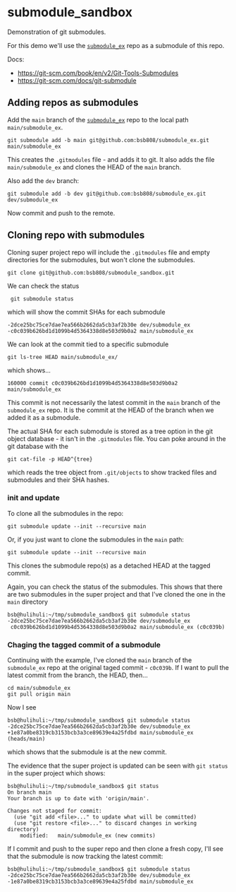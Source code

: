 # submodule_sandbox

Demonstration of git submodules.

For this demo we'll use the [`submodule_ex`](https://github.com/bsb808/submodule_ex) repo as a submodule of this repo.

Docs:

* https://git-scm.com/book/en/v2/Git-Tools-Submodules
* https://git-scm.com/docs/git-submodule

## Adding repos as submodules

Add the `main` branch of the [`submodule_ex`](https://github.com/bsb808/submodule_ex) repo to the local path `main/submodule_ex`.

```
git submodule add -b main git@github.com:bsb808/submodule_ex.git main/submodule_ex
```

This creates the `.gitmodules` file - and adds it to git.  It also adds the file `main/submodule_ex` and clones the HEAD of the `main` branch.

Also add the `dev` branch:
```
git submodule add -b dev git@github.com:bsb808/submodule_ex.git dev/submodule_ex
```

Now commit and push to the remote.


## Cloning repo with submodules

Cloning super project repo will include the `.gitmodules` file and empty directories for the submodules, but won't clone the submodules.

```
git clone git@github.com:bsb808/submodule_sandbox.git
```

We can check the status
```
 git submodule status
```
which will show the commit SHAs for each submodule
```
-2dce25bc75ce7dae7ea566b2662da5cb3af2b30e dev/submodule_ex
-c0c039b626bd1d1099b4d5364338d8e503d9b0a2 main/submodule_ex
```

We can look at the commit tied to a specific submodule
```
git ls-tree HEAD main/submodule_ex/
```
which shows...
```
160000 commit c0c039b626bd1d1099b4d5364338d8e503d9b0a2	main/submodule_ex
```

This commit is not necessarily the latest commit in the `main` branch of the `submodule_ex` repo.  It is the commit at the HEAD of the branch when we added it as a submodule.

The actual SHA for each submodule is stored as a tree option in the git object database - it isn't in the `.gitmodules` file.   You can poke around in the git database with the 
```
git cat-file -p HEAD^{tree}
```
which reads the tree object from `.git/objects` to show tracked files and submodules and their SHA hashes.

### init and update

To clone all the submodules in the repo:

```
git submodule update --init --recursive main
```

Or, if you just want to clone the submodules in the `main` path:
```
git submodule update --init --recursive main
```

This clones the submodule repo(s) as a detached HEAD at the tagged commit.  

Again, you can check the status of the submodules.  This shows that there are two submodules in the super project and that I've cloned the one in the `main` directory
```
bsb@hulihuli:~/tmp/submodule_sandbox$ git submodule status
-2dce25bc75ce7dae7ea566b2662da5cb3af2b30e dev/submodule_ex
 c0c039b626bd1d1099b4d5364338d8e503d9b0a2 main/submodule_ex (c0c039b)
```

### Chaging the tagged commit of a submodule

Continuing with the example, I've cloned the `main` branch of the `submodule_ex` repo at the original taged commit - `c0c039b`.   If I want to pull the latest commit from the branch, the HEAD, then...

```
cd main/submodule_ex
git pull origin main
```

Now I see
```
bsb@hulihuli:~/tmp/submodule_sandbox$ git submodule status
-2dce25bc75ce7dae7ea566b2662da5cb3af2b30e dev/submodule_ex
+1e87a0be8319cb3153bcb3a3ce89639e4a25fdbd main/submodule_ex (heads/main)
```
which shows that the submodule is at the new commit.

The evidence that the super project is updated can be seen with `git status` in the super project which shows:
```
bsb@hulihuli:~/tmp/submodule_sandbox$ git status
On branch main
Your branch is up to date with 'origin/main'.

Changes not staged for commit:
  (use "git add <file>..." to update what will be committed)
  (use "git restore <file>..." to discard changes in working directory)
	modified:   main/submodule_ex (new commits)
```

If I commit and push to the super repo and then clone a fresh copy, I'll see that the submodule is now tracking the latest commit:
```
bsb@hulihuli:~/tmp/submodule_sandbox$ git submodule status
-2dce25bc75ce7dae7ea566b2662da5cb3af2b30e dev/submodule_ex
-1e87a0be8319cb3153bcb3a3ce89639e4a25fdbd main/submodule_ex
```